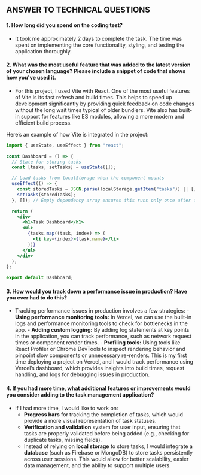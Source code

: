 ## ANSWER TO TECHNICAL QUESTIONS

#### 1. How long did you spend on the coding test?

- It took me approximately 2 days to complete the task. The time was spent on implementing the core functionality, styling, and testing the application thoroughly.

#### 2. What was the most useful feature that was added to the latest version of your chosen language? Please include a snippet of code that shows how you've used it.

- For this project, I used Vite with React. One of the most useful features of Vite is its fast refresh and build times. This helps to speed up development significantly by providing quick feedback on code changes without the long wait times typical of older bundlers. Vite also has built-in support for features like ES modules, allowing a more modern and efficient build process.

Here’s an example of how Vite is integrated in the project:

```jsx
import { useState, useEffect } from "react";

const Dashboard = () => {
  // State for storing tasks
  const [tasks, setTasks] = useState([]);

  // Load tasks from localStorage when the component mounts
  useEffect(() => {
    const storedTasks = JSON.parse(localStorage.getItem("tasks")) || [];
    setTasks(storedTasks);
  }, []); // Empty dependency array ensures this runs only once after the component mounts

  return (
    <div>
      <h1>Task Dashboard</h1>
      <ul>
        {tasks.map((task, index) => (
          <li key={index}>{task.name}</li>
        ))}
      </ul>
    </div>
  );
};

export default Dashboard;
```

#### 3. How would you track down a performance issue in production? Have you ever had to do this?

- Tracking performance issues in production involves a few strategies: - **Using performance monitoring tools:** In Vercel, we can use the built-in logs and performance monitoring tools to check for bottlenecks in the app. - **Adding custom logging:** By adding log statements at key points in the application, you can track performance, such as network request times or component render times. - **Profiling tools:** Using tools like React Profiler or Chrome DevTools to inspect rendering behavior and pinpoint slow components or unnecessary re-renders.
  This is my first time deploying a project on Vercel, and I would track performance using Vercel’s dashboard, which provides insights into build times, request handling, and logs for debugging issues in production.

#### 4. If you had more time, what additional features or improvements would you consider adding to the task management application?

- If I had more time, I would like to work on:
  - **Progress bars** for tracking the completion of tasks, which would provide a more visual representation of task statuses.
  - **Verification and validation** system for user input, ensuring that tasks are properly validated before being added (e.g., checking for duplicate tasks, missing fields).
  - Instead of relying on **local storage** to store tasks, I would integrate a **database** (such as Firebase or MongoDB) to store tasks persistently across user sessions. This would allow for better scalability, easier data management, and the ability to support multiple users.
